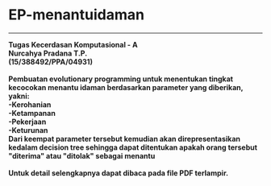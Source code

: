 # EP-menantuidaman
-----
<b>Tugas Kecerdasan Komputasional - A<br />
Nurcahya Pradana T.P. <br />(15/388492/PPA/04931)
<b/><br /><br />
Pembuatan evolutionary programming untuk menentukan tingkat kecocokan menantu idaman berdasarkan parameter yang diberikan, yakni:<br />
-Kerohanian<br />
-Ketampanan<br />
-Pekerjaan<br />
-Keturunan<br />
Dari keempat parameter tersebut kemudian akan direpresentasikan kedalam decision tree sehingga dapat ditentukan apakah orang tersebut "diterima" atau "ditolak" sebagai menantu<br /><br />
Untuk detail selengkapnya dapat dibaca pada file PDF terlampir.
